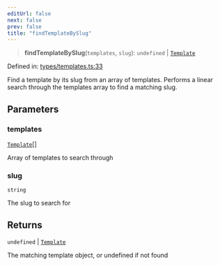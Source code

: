 ```yaml
---
editUrl: false
next: false
prev: false
title: "findTemplateBySlug"
---
```


> **findTemplateBySlug**(`templates`, `slug`): `undefined` \| [`Template`](/fabr/docs/api/types/templates/interfaces/template/)

Defined in: [types/templates.ts:33](https://github.com/yashjawale/fabr/blob/af253d796213941a067e07d1a9e8b7372a1ddc07/src/types/templates.ts#L33)

Find a template by its slug from an array of templates.
Performs a linear search through the templates array to find a matching slug.

## Parameters

### templates

[`Template`](/fabr/docs/api/types/templates/interfaces/template/)[]

Array of templates to search through

### slug

`string`

The slug to search for

## Returns

`undefined` \| [`Template`](/fabr/docs/api/types/templates/interfaces/template/)

The matching template object, or undefined if not found
